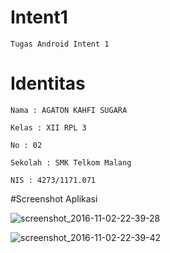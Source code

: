 # Intent1

    Tugas Android Intent 1

# Identitas
    Nama : AGATON KAHFI SUGARA

    Kelas : XII RPL 3

    No : 02

    Sekolah : SMK Telkom Malang

    NIS : 4273/1171.071

#Screenshot Aplikasi

  ![screenshot_2016-11-02-22-39-28](https://cloud.githubusercontent.com/assets/13633252/19933123/f44d11de-a144-11e6-854e-9d4ecfa05e1f.png)

  ![screenshot_2016-11-02-22-39-42](https://cloud.githubusercontent.com/assets/13633252/19933124/f44fde78-a144-11e6-933f-1cc21cbe974e.png)
